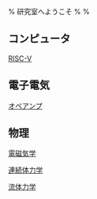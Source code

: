 % 研究室へようこそ
%
%

## コンピュータ

[RISC-V](./Computer/RISC-V/)

## 電子電気

[オペアンプ](./Electronics/OpAmp/)

## 物理

[電磁気学](./Physics/Electromagnetism/)

[連続体力学](./Physics/ContinuumMechanics/)

[流体力学](./Physics/FluidMechanics/)
